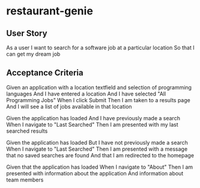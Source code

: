 # restaurant-genie

## User Story
As a user
I want to search for a software job at a particular location
So that I can get my dream job


## Acceptance Criteria
Given an application with a location textfield and selection of programming languages
And I have entered a location
And I have selected "All Programming Jobs"
When I click Submit
Then I am taken to a results page
And I will see a list of jobs available in that location

Given the application has loaded
And I have previously made a search
When I navigate to "Last Searched"
Then I am presented with my last searched results

Given the application has loaded
But I have not previously made a search
When I navigate to "Last Searched"
Then I am presented with a message that no saved searches are found
And that I am redirected to the homepage

Given that the application has loaded
When I navigate to "About"
Then I am presented with information about the application
And information about team members

